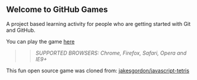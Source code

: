 ## Welcome to GitHub Games

A project based learning activity for people who are getting started with Git and GitHub.

You can play the game [here](https://AlekseiShkurin.github.io/github-games/)

>> _*SUPPORTED BROWSERS*: Chrome, Firefox, Safari, Opera and IE9+_

This fun open source game was cloned from: [jakesgordon/javascript-tetris](https://github.com/jakesgordon/javascript-tetris)
